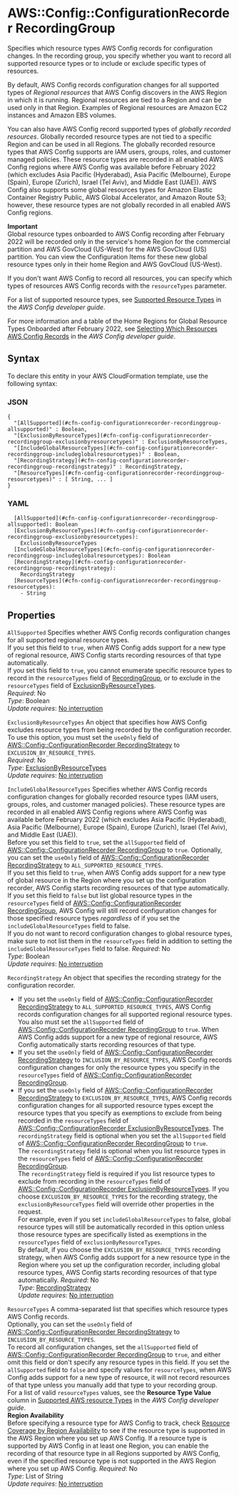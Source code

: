 # AWS::Config::ConfigurationRecorder RecordingGroup<a name="aws-properties-config-configurationrecorder-recordinggroup"></a>

Specifies which resource types AWS Config records for configuration changes\. In the recording group, you specify whether you want to record all supported resource types or to include or exclude specific types of resources\.

By default, AWS Config records configuration changes for all supported types of *Regional resources* that AWS Config discovers in the AWS Region in which it is running\. Regional resources are tied to a Region and can be used only in that Region\. Examples of Regional resources are Amazon EC2 instances and Amazon EBS volumes\.

You can also have AWS Config record supported types of *globally recorded resources*\. Globally recorded resource types are not tied to a specific Region and can be used in all Regions\. The globally recorded resource types that AWS Config supports are IAM users, groups, roles, and customer managed policies\. These resource types are recorded in all enabled AWS Config regions where AWS Config was available before February 2022 \(which excludes Asia Pacific \(Hyderabad\), Asia Pacific \(Melbourne\), Europe \(Spain\), Europe \(Zurich\), Israel \(Tel Aviv\), and Middle East \(UAE\)\)\. AWS Config also supports some global resources types for Amazon Elastic Container Registry Public, AWS Global Accelerator, and Amazon Route 53; however, these resource types are not globally recorded in all enabled AWS Config regions\.

**Important**  
Global resource types onboarded to AWS Config recording after February 2022 will be recorded only in the service's home Region for the commercial partition and AWS GovCloud \(US\-West\) for the AWS GovCloud \(US\) partition\. You can view the Configuration Items for these new global resource types only in their home Region and AWS GovCloud \(US\-West\)\.

If you don't want AWS Config to record all resources, you can specify which types of resources AWS Config records with the `resourceTypes` parameter\.

For a list of supported resource types, see [Supported Resource Types](https://docs.aws.amazon.com/config/latest/developerguide/resource-config-reference.html#supported-resources) in the *AWS Config developer guide*\.

For more information and a table of the Home Regions for Global Resource Types Onboarded after February 2022, see [Selecting Which Resources AWS Config Records](https://docs.aws.amazon.com/config/latest/developerguide/select-resources.html) in the *AWS Config developer guide*\.

## Syntax<a name="aws-properties-config-configurationrecorder-recordinggroup-syntax"></a>

To declare this entity in your AWS CloudFormation template, use the following syntax:

### JSON<a name="aws-properties-config-configurationrecorder-recordinggroup-syntax.json"></a>

```
{
  "[AllSupported](#cfn-config-configurationrecorder-recordinggroup-allsupported)" : Boolean,
  "[ExclusionByResourceTypes](#cfn-config-configurationrecorder-recordinggroup-exclusionbyresourcetypes)" : ExclusionByResourceTypes,
  "[IncludeGlobalResourceTypes](#cfn-config-configurationrecorder-recordinggroup-includeglobalresourcetypes)" : Boolean,
  "[RecordingStrategy](#cfn-config-configurationrecorder-recordinggroup-recordingstrategy)" : RecordingStrategy,
  "[ResourceTypes](#cfn-config-configurationrecorder-recordinggroup-resourcetypes)" : [ String, ... ]
}
```

### YAML<a name="aws-properties-config-configurationrecorder-recordinggroup-syntax.yaml"></a>

```
  [AllSupported](#cfn-config-configurationrecorder-recordinggroup-allsupported): Boolean
  [ExclusionByResourceTypes](#cfn-config-configurationrecorder-recordinggroup-exclusionbyresourcetypes): 
    ExclusionByResourceTypes
  [IncludeGlobalResourceTypes](#cfn-config-configurationrecorder-recordinggroup-includeglobalresourcetypes): Boolean
  [RecordingStrategy](#cfn-config-configurationrecorder-recordinggroup-recordingstrategy): 
    RecordingStrategy
  [ResourceTypes](#cfn-config-configurationrecorder-recordinggroup-resourcetypes): 
    - String
```

## Properties<a name="aws-properties-config-configurationrecorder-recordinggroup-properties"></a>

`AllSupported`  <a name="cfn-config-configurationrecorder-recordinggroup-allsupported"></a>
Specifies whether AWS Config records configuration changes for all supported regional resource types\.  
If you set this field to `true`, when AWS Config adds support for a new type of regional resource, AWS Config starts recording resources of that type automatically\.  
If you set this field to `true`, you cannot enumerate specific resource types to record in the `resourceTypes` field of [RecordingGroup](https://docs.aws.amazon.com/config/latest/APIReference/API_RecordingGroup.html), or to exclude in the `resourceTypes` field of [ExclusionByResourceTypes](https://docs.aws.amazon.com/config/latest/APIReference/API_ExclusionByResourceTypes.html)\.  
*Required*: No  
*Type*: Boolean  
*Update requires*: [No interruption](https://docs.aws.amazon.com/AWSCloudFormation/latest/UserGuide/using-cfn-updating-stacks-update-behaviors.html#update-no-interrupt)

`ExclusionByResourceTypes`  <a name="cfn-config-configurationrecorder-recordinggroup-exclusionbyresourcetypes"></a>
An object that specifies how AWS Config excludes resource types from being recorded by the configuration recorder\.  
To use this option, you must set the `useOnly` field of [AWS::Config::ConfigurationRecorder RecordingStrategy](https://docs.aws.amazon.com/AWSCloudFormation/latest/UserGuide/aws-properties-config-configurationrecorder-recordingstrategy.html) to `EXCLUSION_BY_RESOURCE_TYPES`\.  
*Required*: No  
*Type*: [ExclusionByResourceTypes](aws-properties-config-configurationrecorder-exclusionbyresourcetypes.md)  
*Update requires*: [No interruption](https://docs.aws.amazon.com/AWSCloudFormation/latest/UserGuide/using-cfn-updating-stacks-update-behaviors.html#update-no-interrupt)

`IncludeGlobalResourceTypes`  <a name="cfn-config-configurationrecorder-recordinggroup-includeglobalresourcetypes"></a>
Specifies whether AWS Config records configuration changes for globally recorded resource types \(IAM users, groups, roles, and customer managed policies\)\. These resource types are recorded in all enabled AWS Config regions where AWS Config was available before February 2022 \(which excludes Asia Pacific \(Hyderabad\), Asia Pacific \(Melbourne\), Europe \(Spain\), Europe \(Zurich\), Israel \(Tel Aviv\), and Middle East \(UAE\)\)\.  
Before you set this field to `true`, set the `allSupported` field of [AWS::Config::ConfigurationRecorder RecordingGroup](https://docs.aws.amazon.com/AWSCloudFormation/latest/UserGuide/aws-properties-config-configurationrecorder-recordinggroup.html) to `true`\. Optionally, you can set the `useOnly` field of [AWS::Config::ConfigurationRecorder RecordingStrategy](https://docs.aws.amazon.com/AWSCloudFormation/latest/UserGuide/aws-properties-config-configurationrecorder-recordingstrategy.html) to `ALL_SUPPORTED_RESOURCE_TYPES`\.  
If you set this field to `true`, when AWS Config adds support for a new type of global resource in the Region where you set up the configuration recorder, AWS Config starts recording resources of that type automatically\.  
If you set this field to `false` but list global resource types in the `resourceTypes` field of [AWS::Config::ConfigurationRecorder RecordingGroup](https://docs.aws.amazon.com/AWSCloudFormation/latest/UserGuide/aws-properties-config-configurationrecorder-recordinggroup.html), AWS Config will still record configuration changes for those specified resource types *regardless* of if you set the `includeGlobalResourceTypes` field to false\.  
If you do not want to record configuration changes to global resource types, make sure to not list them in the `resourceTypes` field in addition to setting the `includeGlobalResourceTypes` field to false\.
*Required*: No  
*Type*: Boolean  
*Update requires*: [No interruption](https://docs.aws.amazon.com/AWSCloudFormation/latest/UserGuide/using-cfn-updating-stacks-update-behaviors.html#update-no-interrupt)

`RecordingStrategy`  <a name="cfn-config-configurationrecorder-recordinggroup-recordingstrategy"></a>
An object that specifies the recording strategy for the configuration recorder\.  
+ If you set the `useOnly` field of [AWS::Config::ConfigurationRecorder RecordingStrategy](https://docs.aws.amazon.com/AWSCloudFormation/latest/UserGuide/aws-properties-config-configurationrecorder-recordingstrategy.html) to `ALL_SUPPORTED_RESOURCE_TYPES`, AWS Config records configuration changes for all supported regional resource types\. You also must set the `allSupported` field of [AWS::Config::ConfigurationRecorder RecordingGroup](https://docs.aws.amazon.com/AWSCloudFormation/latest/UserGuide/aws-properties-config-configurationrecorder-recordinggroup.html) to `true`\. When AWS Config adds support for a new type of regional resource, AWS Config automatically starts recording resources of that type\.
+ If you set the `useOnly` field of [AWS::Config::ConfigurationRecorder RecordingStrategy](https://docs.aws.amazon.com/AWSCloudFormation/latest/UserGuide/aws-properties-config-configurationrecorder-recordingstrategy.html) to `INCLUSION_BY_RESOURCE_TYPES`, AWS Config records configuration changes for only the resource types you specify in the `resourceTypes` field of [AWS::Config::ConfigurationRecorder RecordingGroup](https://docs.aws.amazon.com/AWSCloudFormation/latest/UserGuide/aws-properties-config-configurationrecorder-recordinggroup.html)\.
+ If you set the `useOnly` field of [AWS::Config::ConfigurationRecorder RecordingStrategy](https://docs.aws.amazon.com/AWSCloudFormation/latest/UserGuide/aws-properties-config-configurationrecorder-recordingstrategy.html) to `EXCLUSION_BY_RESOURCE_TYPES`, AWS Config records configuration changes for all supported resource types except the resource types that you specify as exemptions to exclude from being recorded in the `resourceTypes` field of [AWS::Config::ConfigurationRecorder ExclusionByResourceTypes](https://docs.aws.amazon.com/AWSCloudFormation/latest/UserGuide/aws-properties-config-configurationrecorder-exclusionbyresourcetypes.html)\.
The `recordingStrategy` field is optional when you set the `allSupported` field of [AWS::Config::ConfigurationRecorder RecordingGroup](https://docs.aws.amazon.com/AWSCloudFormation/latest/UserGuide/aws-properties-config-configurationrecorder-recordinggroup.html) to `true`\.  
The `recordingStrategy` field is optional when you list resource types in the `resourceTypes` field of [AWS::Config::ConfigurationRecorder RecordingGroup](https://docs.aws.amazon.com/AWSCloudFormation/latest/UserGuide/aws-properties-config-configurationrecorder-recordinggroup.html)\.  
The `recordingStrategy` field is required if you list resource types to exclude from recording in the `resourceTypes` field of [AWS::Config::ConfigurationRecorder ExclusionByResourceTypes](https://docs.aws.amazon.com/AWSCloudFormation/latest/UserGuide/aws-properties-config-configurationrecorder-exclusionbyresourcetypes.html)\.
If you choose `EXCLUSION_BY_RESOURCE_TYPES` for the recording strategy, the `exclusionByResourceTypes` field will override other properties in the request\.  
For example, even if you set `includeGlobalResourceTypes` to false, global resource types will still be automatically recorded in this option unless those resource types are specifically listed as exemptions in the `resourceTypes` field of `exclusionByResourceTypes`\.  
By default, if you choose the `EXCLUSION_BY_RESOURCE_TYPES` recording strategy, when AWS Config adds support for a new resource type in the Region where you set up the configuration recorder, including global resource types, AWS Config starts recording resources of that type automatically\.
*Required*: No  
*Type*: [RecordingStrategy](aws-properties-config-configurationrecorder-recordingstrategy.md)  
*Update requires*: [No interruption](https://docs.aws.amazon.com/AWSCloudFormation/latest/UserGuide/using-cfn-updating-stacks-update-behaviors.html#update-no-interrupt)

`ResourceTypes`  <a name="cfn-config-configurationrecorder-recordinggroup-resourcetypes"></a>
A comma\-separated list that specifies which resource types AWS Config records\.  
Optionally, you can set the `useOnly` field of [AWS::Config::ConfigurationRecorder RecordingStrategy](https://docs.aws.amazon.com/AWSCloudFormation/latest/UserGuide/aws-properties-config-configurationrecorder-recordingstrategy.html) to `INCLUSION_BY_RESOURCE_TYPES`\.  
To record all configuration changes, set the `allSupported` field of [AWS::Config::ConfigurationRecorder RecordingGroup](https://docs.aws.amazon.com/AWSCloudFormation/latest/UserGuide/aws-properties-config-configurationrecorder-recordinggroup.html) to `true`, and either omit this field or don't specify any resource types in this field\. If you set the `allSupported` field to `false` and specify values for `resourceTypes`, when AWS Config adds support for a new type of resource, it will not record resources of that type unless you manually add that type to your recording group\.  
For a list of valid `resourceTypes` values, see the **Resource Type Value** column in [Supported AWS resource Types](https://docs.aws.amazon.com/config/latest/developerguide/resource-config-reference.html#supported-resources) in the *AWS Config developer guide*\.  
**Region Availability**  
Before specifying a resource type for AWS Config to track, check [Resource Coverage by Region Availability](https://docs.aws.amazon.com/config/latest/developerguide/what-is-resource-config-coverage.html) to see if the resource type is supported in the AWS Region where you set up AWS Config\. If a resource type is supported by AWS Config in at least one Region, you can enable the recording of that resource type in all Regions supported by AWS Config, even if the specified resource type is not supported in the AWS Region where you set up AWS Config\.
*Required*: No  
*Type*: List of String  
*Update requires*: [No interruption](https://docs.aws.amazon.com/AWSCloudFormation/latest/UserGuide/using-cfn-updating-stacks-update-behaviors.html#update-no-interrupt)